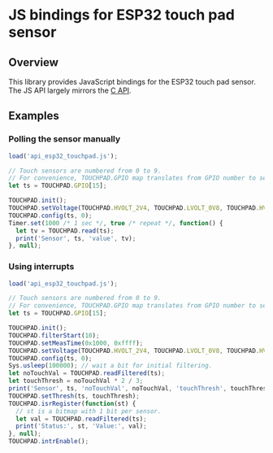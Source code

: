 # JS bindings for ESP32 touch pad sensor

## Overview

This library provides JavaScript bindings for the ESP32 touch pad sensor.
The JS API largely mirrors the [C API](https://github.com/espressif/esp-idf/blob/master/components/driver/include/driver/touch_pad.h).

## Examples

### Polling the sensor manually

```js
load('api_esp32_touchpad.js');

// Touch sensors are numbered from 0 to 9.
// For convenience, TOUCHPAD.GPIO map translates from GPIO number to sensor number.
let ts = TOUCHPAD.GPIO[15];

TOUCHPAD.init();
TOUCHPAD.setVoltage(TOUCHPAD.HVOLT_2V4, TOUCHPAD.LVOLT_0V8, TOUCHPAD.HVOLT_ATTEN_1V5);
TOUCHPAD.config(ts, 0);
Timer.set(1000 /* 1 sec */, true /* repeat */, function() {
  let tv = TOUCHPAD.read(ts);
  print('Sensor', ts, 'value', tv);
}, null);

```

### Using interrupts

```js
load('api_esp32_touchpad.js');

// Touch sensors are numbered from 0 to 9.
// For convenience, TOUCHPAD.GPIO map translates from GPIO number to sensor number.
let ts = TOUCHPAD.GPIO[15];

TOUCHPAD.init();
TOUCHPAD.filterStart(10);
TOUCHPAD.setMeasTime(0x1000, 0xffff);
TOUCHPAD.setVoltage(TOUCHPAD.HVOLT_2V4, TOUCHPAD.LVOLT_0V8, TOUCHPAD.HVOLT_ATTEN_1V5);
TOUCHPAD.config(ts, 0);
Sys.usleep(100000); // wait a bit for initial filtering.
let noTouchVal = TOUCHPAD.readFiltered(ts);
let touchThresh = noTouchVal * 2 / 3;
print('Sensor', ts, 'noTouchVal', noTouchVal, 'touchThresh', touchThresh);
TOUCHPAD.setThresh(ts, touchThresh);
TOUCHPAD.isrRegister(function(st) {
  // st is a bitmap with 1 bit per sensor.
  let val = TOUCHPAD.readFiltered(ts);
  print('Status:', st, 'Value:', val);
}, null);
TOUCHPAD.intrEnable();
```
